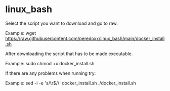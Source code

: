 # linux_bash

Select the script you want to download and go to raw.

Example:
wget https://raw.githubusercontent.com/peredoxx/linux_bash/main/docker_install.sh

After downloading the script that has to be made executable.

Example:
sudo chmod +x docker_install.sh

If there are any problems when running try:

Example:
sed -i -e 's/\r$//' docker_install.sh
./docker_install.sh
